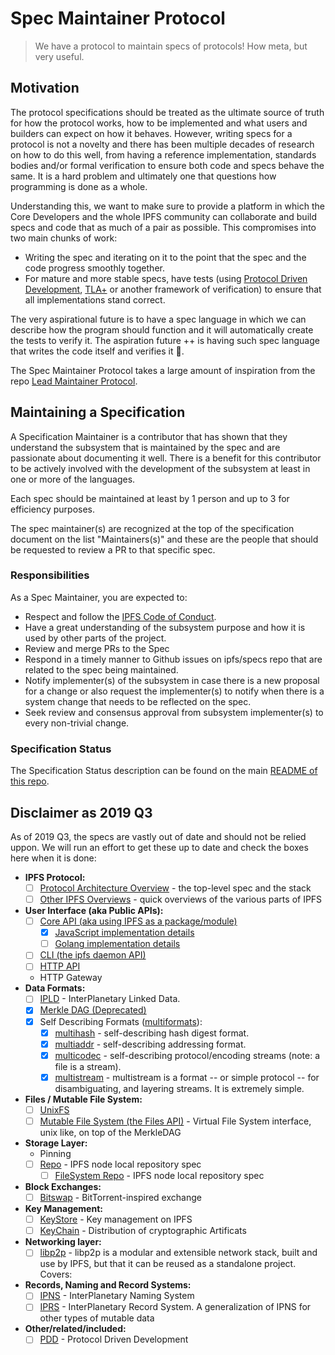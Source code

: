 # Spec Maintainer Protocol

> We have a protocol to maintain specs of protocols! How meta, but very useful.

## Motivation

The protocol specifications should be treated as the ultimate source of truth for how the protocol works, how to be implemented and what users and builders can expect on how it behaves. However, writing specs for a protocol is not a novelty and there has been multiple decades of research on how to do this well, from having a reference implementation, standards bodies and/or formal verification to ensure both code and specs behave the same. It is a hard problem and ultimately one that questions how programming is done as a whole.

Understanding this, we want to make sure to provide a platform in which the Core Developers and the whole IPFS community can collaborate and build specs and code that as much of a pair as possible. This compromises into two main chunks of work:

- Writing the spec and iterating on it to the point that the spec and the code progress smoothly together.
- For mature and more stable specs, have tests (using [Protocol Driven Development](https://github.com/ipfs/pdd), [TLA+](https://lamport.azurewebsites.net/tla/tla.html) or another framework of verification) to ensure that all implementations stand correct.

The very aspirational future is to have a spec language in which we can describe how the program should function and it will automatically create the tests to verify it. The aspiration future ++ is having such spec language that writes the code itself and verifies it 🚀.

The Spec Maintainer Protocol takes a large amount of inspiration from the repo [Lead Maintainer Protocol](https://github.com/ipfs/team-mgmt/blob/master/LEAD_MAINTAINER_PROTOCOL.md).

## Maintaining a Specification

A Specification Maintainer is a contributor that has shown that they understand the subsystem that is maintained by the spec and are passionate about documenting it well. There is a benefit for this contributor to be actively involved with the development of the subsystem at least in one or more of the languages.

Each spec should be maintained at least by 1 person and up to 3 for efficiency purposes.

The spec maintainer(s) are recognized at the top of the specification document on the list "Maintainers(s)" and these are the people that should be requested to review a PR to that specific spec.

### Responsibilities

As a Spec Maintainer, you are expected to:

- Respect and follow the [IPFS Code of Conduct](https://github.com/ipfs/community/blob/master/code-of-conduct.md).
- Have a great understanding of the subsystem  purpose and how it is used by other parts of the project.
- Review and merge PRs to the Spec
- Respond in a timely manner to Github issues on ipfs/specs repo that are related to the spec being maintained.
- Notify implementer(s) of the subsystem in case there is a new proposal for a change or also request the implementer(s) to notify when there is a system change that needs to be reflected on the spec.
- Seek review and consensus approval from subsystem implementer(s) to every non-trivial change.

### Specification Status

The Specification Status description can be found on the main [README of this repo](https://github.com/ipfs/specs#badges-and-spec-lifecycle).

## Disclaimer as 2019 Q3

As of 2019 Q3, the specs are vastly out of date and should not be relied uppon. We will run an effort to get these up to date and check the boxes here when it is done:

- **IPFS Protocol:**
  - [ ] [Protocol Architecture Overview](./ARCHITECTURE.md) - the top-level spec and the stack
  - [ ] [Other IPFS Overviews](/overviews) - quick overviews of the various parts of IPFS
- **User Interface (aka Public APIs):**
  - [ ] [Core API (aka using IPFS as a package/module)](./API_CORE.md)
    - [x] [JavaScript implementation details](https://github.com/ipfs/interface-js-ipfs-core)
    - [ ] [Golang implementation details](https://github.com/ipfs/interface-go-ipfs-core)
  - [ ] [CLI (the ipfs daemon API)](./API_CLI.md)
  - [ ] [HTTP API](./API_HTTP.md)
  - HTTP Gateway
- **Data Formats:**
  - [ ] [IPLD](https://github.com/ipld/spec) - InterPlanetary Linked Data.
  - [x] [Merkle DAG (Deprecated)](./MERKLE_DAG.md)
  - [x] Self Describing Formats ([multiformats](http://github.com/multiformats/multiformats)):
    - [x] [multihash](https://github.com/multiformats/multihash) - self-describing hash digest format.
    - [x] [multiaddr](https://github.com/multiformats/multiaddr) - self-describing addressing format.
    - [x] [multicodec](https://github.com/multiformats/multicodec) - self-describing protocol/encoding streams (note: a file is a stream).
    - [x] [multistream](https://github.com/multiformats/multistream) - multistream is a format -- or simple protocol -- for disambiguating, and layering streams. It is extremely simple.
- **Files / Mutable File System:**
  - [ ] [UnixFS](./UNIXFS.md)
  - [ ] [Mutable File System (the Files API)](./MUTABLE_FILE_SYSTEM.md) - Virtual File System interface, unix like, on top of the MerkleDAG
- **Storage Layer:**
  - Pinning
  - [ ] [Repo](./REPO.md) - IPFS node local repository spec
    - [ ] [FileSystem Repo](./REPO_FS.md) - IPFS node local repository spec
- **Block Exchanges:**
  - [ ] [Bitswap](./BITSWAP.md) - BitTorrent-inspired exchange
- **Key Management:**
  - [ ] [KeyStore](./KEYSTORE.md) - Key management on IPFS
  - [ ] [KeyChain](./KEYCHAIN.md) - Distribution of cryptographic Artificats
- **Networking layer:**
  - [ ] [libp2p](https://github.com/libp2p/specs) - libp2p is a modular and extensible network stack, built and use by IPFS, but that it can be reused as a standalone project. Covers:
- **Records, Naming and Record Systems:**
  - [ ] [IPNS](./IPNS.md) - InterPlanetary Naming System
  - [ ] [IPRS](https://github.com/libp2p/specs/blob/master/IPRS.md) - InterPlanetary Record System. A generalization of IPNS for other types of mutable data
- **Other/related/included:**
  - [ ] [PDD](https://github.com/ipfs/pdd) - Protocol Driven Development
